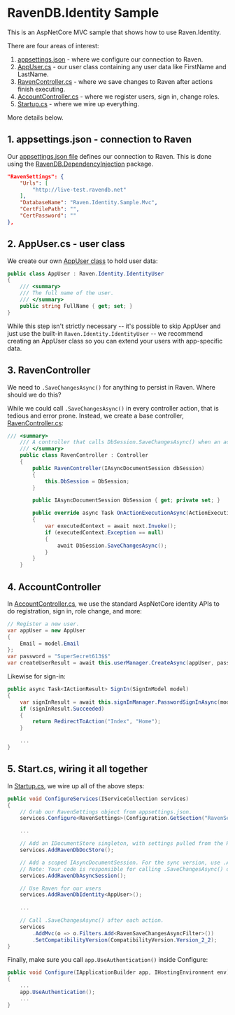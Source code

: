 ﻿# RavenDB.Identity Sample

This is an AspNetCore MVC sample that shows how to use Raven.Identity.

There are four areas of interest:
 1. [appsettings.json](https://github.com/JudahGabriel/RavenDB.Identity/blob/master/Samples/Mvc/appsettings.json) - where we configure our connection to Raven.
 2. [AppUser.cs](https://github.com/JudahGabriel/RavenDB.Identity/blob/master/Samples/Mvc/Models/AppUser.cs) - our user class containing any user data like FirstName and LastName.
 3. [RavenController.cs](https://github.com/JudahGabriel/RavenDB.Identity/blob/master/Samples/Mvc/Controllers/RavenController.cs) - where we save changes to Raven after actions finish executing.
 4. [AccountController.cs](https://github.com/JudahGabriel/RavenDB.Identity/blob/master/Samples/Mvc/Controllers/AccountController.cs) - where we register users, sign in, change roles.
 5. [Startup.cs](https://github.com/JudahGabriel/RavenDB.Identity/blob/master/Samples/Mvc/Startup.cs) - where we wire up everything.

More details below.

## 1. appsettings.json - connection to Raven

Our [appsettings.json file](https://github.com/JudahGabriel/RavenDB.Identity/blob/master/Samples/Mvc/appsettings.json) defines our connection to Raven. This is done using the [RavenDB.DependencyInjection](https://github.com/JudahGabriel/RavenDB.DependencyInjection/) package.

```json
"RavenSettings": {
	"Urls": [
		"http://live-test.ravendb.net"
	],
	"DatabaseName": "Raven.Identity.Sample.Mvc",
	"CertFilePath": "",
	"CertPassword": ""
},
```

## 2. AppUser.cs - user class

We create our own [AppUser class](https://github.com/JudahGabriel/RavenDB.Identity/blob/master/Samples/Mvc/Models/AppUser.cs) to hold user data:

```csharp
public class AppUser : Raven.Identity.IdentityUser
{
    /// <summary>
    /// The full name of the user.
    /// </summary>
    public string FullName { get; set; }
}
```

While this step isn't strictly necessary -- it's possible to skip AppUser and just use the built-in `Raven.Identity.IdentityUser` -- we recommend creating an AppUser class so you can extend your users with app-specific data.

## 3. RavenController

We need to `.SaveChangesAsync()` for anything to persist in Raven. Where should we do this?

While we could call `.SaveChangesAsync()` in every controller action, that is tedious and error prone. Instead, we create a base controller, [RavenController.cs](https://github.com/JudahGabriel/RavenDB.Identity/blob/master/Samples/Mvc/Controllers/RavenController.cs):

```csharp
/// <summary>
    /// A controller that calls DbSession.SaveChangesAsync() when an action finishes executing successfully.
    /// </summary>
    public class RavenController : Controller
    {
        public RavenController(IAsyncDocumentSession dbSession)
        {
            this.DbSession = DbSession;
        }

        public IAsyncDocumentSession DbSession { get; private set; }

        public override async Task OnActionExecutionAsync(ActionExecutingContext context, ActionExecutionDelegate next)
        {
            var executedContext = await next.Invoke();
            if (executedContext.Exception == null)
            {
                await DbSession.SaveChangesAsync();   
            }
        }
    }
```

## 4. AccountController

In [AccountController.cs](https://github.com/JudahGabriel/RavenDB.Identity/blob/master/Samples/Mvc/Controllers/AccountController.cs), we use the standard AspNetCore identity APIs to do registration, sign in, role change, and more:

```csharp
// Register a new user.
var appUser = new AppUser
{
    Email = model.Email
};
var password = "SuperSecret613$$"
var createUserResult = await this.userManager.CreateAsync(appUser, password);
```

Likewise for sign-in:

```csharp
public async Task<IActionResult> SignIn(SignInModel model)
{
    var signInResult = await this.signInManager.PasswordSignInAsync(model.Email, model.Password, true, false);
    if (signInResult.Succeeded)
    {
        return RedirectToAction("Index", "Home");
    }

	...
}
```

## 5. Start.cs, wiring it all together

In [Startup.cs](https://github.com/JudahGabriel/RavenDB.Identity/blob/master/Samples/RazorPages/Startup.cs), we wire up all of the above steps:

```csharp
public void ConfigureServices(IServiceCollection services)
{
	// Grab our RavenSettings object from appsettings.json.
    services.Configure<RavenSettings>(Configuration.GetSection("RavenSettings"));

	...

	// Add an IDocumentStore singleton, with settings pulled from the RavenSettings.
    services.AddRavenDbDocStore();

    // Add a scoped IAsyncDocumentSession. For the sync version, use .AddRavenSession() instead.
    // Note: Your code is responsible for calling .SaveChangesAsync() on this. This Sample does so via the RavenSaveChangesAsyncFilter.
    services.AddRavenDbAsyncSession();

	// Use Raven for our users
	services.AddRavenDbIdentity<AppUser>();
	
	...

	// Call .SaveChangesAsync() after each action.
	services
		.AddMvc(o => o.Filters.Add<RavenSaveChangesAsyncFilter>())
		.SetCompatibilityVersion(CompatibilityVersion.Version_2_2);
}
```

Finally, make sure you call `app.UseAuthentication()` inside Configure:
```csharp
public void Configure(IApplicationBuilder app, IHostingEnvironment env)
{
    ...
    app.UseAuthentication();
	...
}
```
